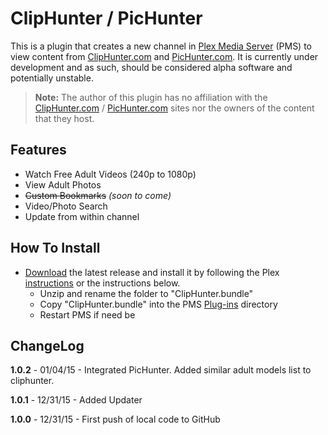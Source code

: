 ClipHunter / PicHunter
=========

This is a plugin that creates a new channel in [Plex Media Server](https://plex.tv/) (PMS) to view content from [ClipHunter.com](http://www.cliphunter.com/) and [PicHunter.com](http://www.pichunter.com/). It is currently under development and as such, should be considered alpha software and potentially unstable.

> **Note:** The author of this plugin has no affiliation with the [ClipHunter.com](http://www.cliphunter.com/) / [PicHunter.com](http://www.pichunter.com/) sites nor the owners of the content that they host.

Features
--------

- Watch Free Adult Videos (240p to 1080p)
- View Adult Photos
- ~~Custom Bookmarks~~ _(soon to come)_
- Video/Photo Search
- Update from within channel

How To Install
--------------

- [Download](http://github.com/Nosinden/ClipHunter.bundle/releases) the latest release and install it by following the Plex [instructions](https://support.plex.tv/hc/en-us/articles/201187656-How-do-I-manually-install-a-channel-) or the instructions below.
  - Unzip and rename the folder to "ClipHunter.bundle"
  - Copy "ClipHunter.bundle" into the PMS [Plug-ins](https://support.plex.tv/hc/en-us/articles/201106098-How-do-I-find-the-Plug-Ins-folder-) directory
  - Restart PMS if need be

ChangeLog
---------

**1.0.2** - 01/04/15 - Integrated PicHunter. Added similar adult models list to cliphunter.

**1.0.1** - 12/31/15 - Added Updater

**1.0.0** - 12/31/15 - First push of local code to GitHub
